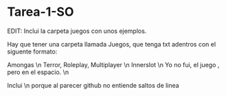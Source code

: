 # Tarea-1-SO

EDIT: Inclui la carpeta juegos con unos ejemplos.

Hay que tener una carpeta llamada Juegos, que tenga txt adentros con el siguente formato:

Amongas \n
Terror, Roleplay, Multiplayer \n
Innerslot \n
Yo no fui, el juego , pero en el espacio. \n

Inclui \n porque al parecer github no entiende saltos de linea
